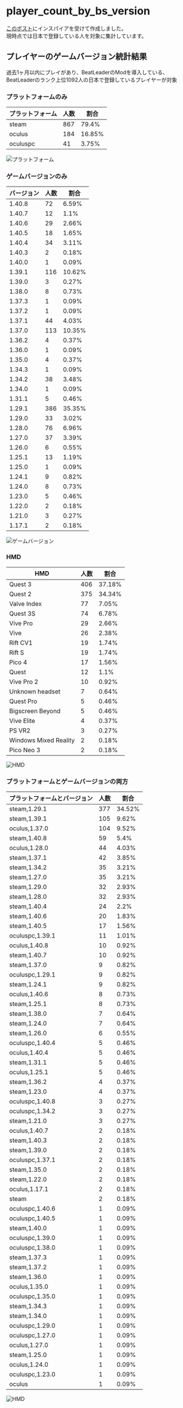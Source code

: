 # player_count_by_bs_version

[このポスト](https://x.com/ge2toro/status/1921944149143482563)にインスパイアを受けて作成しました。  
現時点では日本で登録している人を対象に集計しています。  

## プレイヤーのゲームバージョン統計結果
過去1ヶ月以内にプレイがあり、BeatLeaderのModを導入している、BeatLeaderのランク上位1092人の日本で登録しているプレイヤーが対象

### プラットフォームのみ
| プラットフォーム | 人数 | 割合 |
| ---- | ---- | ---- |
| steam | 867 | 79.4% |
| oculus | 184 | 16.85% |
| oculuspc | 41 | 3.75% |

![プラットフォーム](platform_count.png)

### ゲームバージョンのみ
| バージョン | 人数 | 割合 |
| ---- | ---- | ---- |
| 1.40.8 | 72 | 6.59% |
| 1.40.7 | 12 | 1.1% |
| 1.40.6 | 29 | 2.66% |
| 1.40.5 | 18 | 1.65% |
| 1.40.4 | 34 | 3.11% |
| 1.40.3 | 2 | 0.18% |
| 1.40.0 | 1 | 0.09% |
| 1.39.1 | 116 | 10.62% |
| 1.39.0 | 3 | 0.27% |
| 1.38.0 | 8 | 0.73% |
| 1.37.3 | 1 | 0.09% |
| 1.37.2 | 1 | 0.09% |
| 1.37.1 | 44 | 4.03% |
| 1.37.0 | 113 | 10.35% |
| 1.36.2 | 4 | 0.37% |
| 1.36.0 | 1 | 0.09% |
| 1.35.0 | 4 | 0.37% |
| 1.34.3 | 1 | 0.09% |
| 1.34.2 | 38 | 3.48% |
| 1.34.0 | 1 | 0.09% |
| 1.31.1 | 5 | 0.46% |
| 1.29.1 | 386 | 35.35% |
| 1.29.0 | 33 | 3.02% |
| 1.28.0 | 76 | 6.96% |
| 1.27.0 | 37 | 3.39% |
| 1.26.0 | 6 | 0.55% |
| 1.25.1 | 13 | 1.19% |
| 1.25.0 | 1 | 0.09% |
| 1.24.1 | 9 | 0.82% |
| 1.24.0 | 8 | 0.73% |
| 1.23.0 | 5 | 0.46% |
| 1.22.0 | 2 | 0.18% |
| 1.21.0 | 3 | 0.27% |
| 1.17.1 | 2 | 0.18% |

![ゲームバージョン](game_version_count.png)

### HMD
| HMD | 人数 | 割合 |
| ---- | ---- | ---- |
| Quest 3 | 406 | 37.18% |
| Quest 2 | 375 | 34.34% |
| Valve Index | 77 | 7.05% |
| Quest 3S | 74 | 6.78% |
| Vive Pro | 29 | 2.66% |
| Vive | 26 | 2.38% |
| Rift CV1 | 19 | 1.74% |
| Rift S | 19 | 1.74% |
| Pico 4 | 17 | 1.56% |
| Quest | 12 | 1.1% |
| Vive Pro 2 | 10 | 0.92% |
| Unknown headset | 7 | 0.64% |
| Quest Pro | 5 | 0.46% |
| Bigscreen Beyond | 5 | 0.46% |
| Vive Elite | 4 | 0.37% |
| PS VR2 | 3 | 0.27% |
| Windows Mixed Reality | 2 | 0.18% |
| Pico Neo 3 | 2 | 0.18% |

![HMD](hmd_count.png)

### プラットフォームとゲームバージョンの両方
| プラットフォームとバージョン | 人数 | 割合 |
| ---- | ---- | ---- |
| steam,1.29.1 | 377 | 34.52% |
| steam,1.39.1 | 105 | 9.62% |
| oculus,1.37.0 | 104 | 9.52% |
| steam,1.40.8 | 59 | 5.4% |
| oculus,1.28.0 | 44 | 4.03% |
| steam,1.37.1 | 42 | 3.85% |
| steam,1.34.2 | 35 | 3.21% |
| steam,1.27.0 | 35 | 3.21% |
| steam,1.29.0 | 32 | 2.93% |
| steam,1.28.0 | 32 | 2.93% |
| steam,1.40.4 | 24 | 2.2% |
| steam,1.40.6 | 20 | 1.83% |
| steam,1.40.5 | 17 | 1.56% |
| oculuspc,1.39.1 | 11 | 1.01% |
| oculus,1.40.8 | 10 | 0.92% |
| steam,1.40.7 | 10 | 0.92% |
| steam,1.37.0 | 9 | 0.82% |
| oculuspc,1.29.1 | 9 | 0.82% |
| steam,1.24.1 | 9 | 0.82% |
| oculus,1.40.6 | 8 | 0.73% |
| steam,1.25.1 | 8 | 0.73% |
| steam,1.38.0 | 7 | 0.64% |
| steam,1.24.0 | 7 | 0.64% |
| steam,1.26.0 | 6 | 0.55% |
| oculuspc,1.40.4 | 5 | 0.46% |
| oculus,1.40.4 | 5 | 0.46% |
| steam,1.31.1 | 5 | 0.46% |
| oculus,1.25.1 | 5 | 0.46% |
| steam,1.36.2 | 4 | 0.37% |
| steam,1.23.0 | 4 | 0.37% |
| oculuspc,1.40.8 | 3 | 0.27% |
| oculuspc,1.34.2 | 3 | 0.27% |
| steam,1.21.0 | 3 | 0.27% |
| oculus,1.40.7 | 2 | 0.18% |
| steam,1.40.3 | 2 | 0.18% |
| steam,1.39.0 | 2 | 0.18% |
| oculuspc,1.37.1 | 2 | 0.18% |
| steam,1.35.0 | 2 | 0.18% |
| steam,1.22.0 | 2 | 0.18% |
| oculus,1.17.1 | 2 | 0.18% |
| steam | 2 | 0.18% |
| oculuspc,1.40.6 | 1 | 0.09% |
| oculuspc,1.40.5 | 1 | 0.09% |
| steam,1.40.0 | 1 | 0.09% |
| oculuspc,1.39.0 | 1 | 0.09% |
| oculuspc,1.38.0 | 1 | 0.09% |
| steam,1.37.3 | 1 | 0.09% |
| steam,1.37.2 | 1 | 0.09% |
| steam,1.36.0 | 1 | 0.09% |
| oculus,1.35.0 | 1 | 0.09% |
| oculuspc,1.35.0 | 1 | 0.09% |
| steam,1.34.3 | 1 | 0.09% |
| steam,1.34.0 | 1 | 0.09% |
| oculuspc,1.29.0 | 1 | 0.09% |
| oculuspc,1.27.0 | 1 | 0.09% |
| oculus,1.27.0 | 1 | 0.09% |
| steam,1.25.0 | 1 | 0.09% |
| oculus,1.24.0 | 1 | 0.09% |
| oculuspc,1.23.0 | 1 | 0.09% |
| oculus | 1 | 0.09% |

![HMD](platform_game_version_count.png)